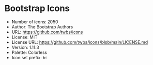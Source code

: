 # Bootstrap Icons

- Number of icons: 2050
- Author: The Bootstrap Authors
- URL: https://github.com/twbs/icons
- License: MIT
- License URL: https://github.com/twbs/icons/blob/main/LICENSE.md
- Version: 1.11.3
- Palette: Colorless
- Icon set prefix: `bi`
